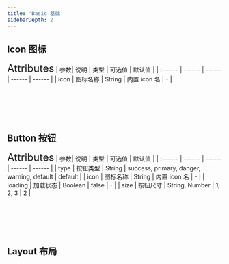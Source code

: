 ```yaml
---
title: 'Basic 基础'
sidebarDepth: 2
---
```

## Icon 图标
<ClientOnly>
  <icon-demo/>
<font size=5>Attributes</font>
| 参数| 说明 | 类型 | 可选值 | 默认值 |
| :------ | ------ | ------ | ------ | ------ |
| icon | 图标名称 | String | 内置 icon 名 | - |
</ClientOnly>

<br><br><br><br>

## Button 按钮
<ClientOnly>
  <button-demo/>
<font size=5>Attributes</font>
| 参数| 说明 | 类型 | 可选值 | 默认值 |
| :------ | ------ | ------ | ------ | ------ |
| type | 按钮类型 | String | success, primary, danger, warning, default | default |
| icon | 图标名称 | String | 内置 icon 名 | - |
| loading | 加载状态 | Boolean | false | - |
| size | 按钮尺寸 | String, Number | 1, 2, 3 | 2 |

</ClientOnly>

<br><br><br><br>

## Layout 布局
<ClientOnly>
  <layout-demo/>
</ClientOnly>